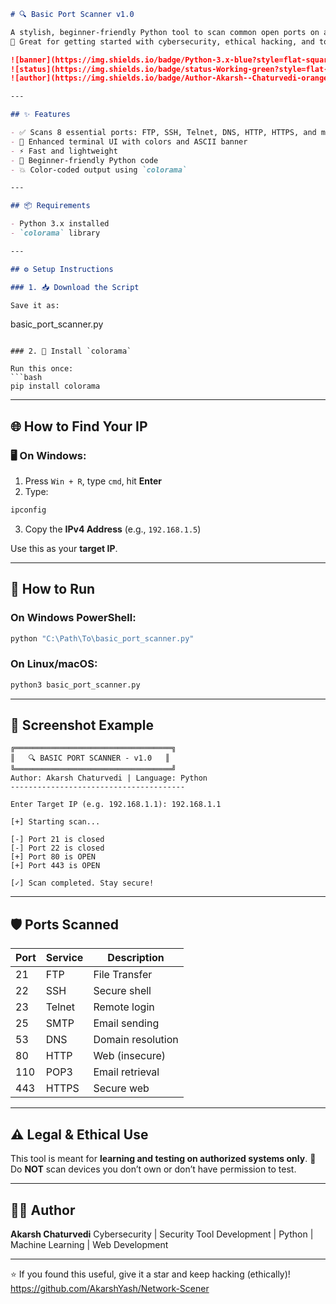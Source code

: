 
```markdown
# 🔍 Basic Port Scanner v1.0

A stylish, beginner-friendly Python tool to scan common open ports on a target IP.  
🎯 Great for getting started with cybersecurity, ethical hacking, and tool development.

![banner](https://img.shields.io/badge/Python-3.x-blue?style=flat-square)
![status](https://img.shields.io/badge/status-Working-green?style=flat-square)
![author](https://img.shields.io/badge/Author-Akarsh--Chaturvedi-orange?style=flat-square)

---

## ✨ Features

- ✅ Scans 8 essential ports: FTP, SSH, Telnet, DNS, HTTP, HTTPS, and more
- 🎨 Enhanced terminal UI with colors and ASCII banner
- ⚡ Fast and lightweight
- 🧠 Beginner-friendly Python code
- 💥 Color-coded output using `colorama`

---

## 📦 Requirements

- Python 3.x installed
- `colorama` library

---

## ⚙️ Setup Instructions

### 1. 📥 Download the Script

Save it as:
```

basic\_port\_scanner.py

````

### 2. 🐍 Install `colorama`

Run this once:
```bash
pip install colorama
````

---

## 🌐 How to Find Your IP

### 🖥️ On Windows:

1. Press `Win + R`, type `cmd`, hit **Enter**
2. Type:

```cmd
ipconfig
```

3. Copy the **IPv4 Address** (e.g., `192.168.1.5`)

Use this as your **target IP**.

---

## 🚀 How to Run

### On Windows PowerShell:

```powershell
python "C:\Path\To\basic_port_scanner.py"
```

### On Linux/macOS:

```bash
python3 basic_port_scanner.py
```

---

## 📸 Screenshot Example

```
╔═══════════════════════════════════╗
║   🔍 BASIC PORT SCANNER - v1.0   ║
╚═══════════════════════════════════╝
Author: Akarsh Chaturvedi | Language: Python
---------------------------------------

Enter Target IP (e.g. 192.168.1.1): 192.168.1.1

[+] Starting scan...

[-] Port 21 is closed
[-] Port 22 is closed
[+] Port 80 is OPEN
[+] Port 443 is OPEN

[✓] Scan completed. Stay secure!
```

---

## 🛡️ Ports Scanned

| Port | Service | Description       |
| ---- | ------- | ----------------- |
| 21   | FTP     | File Transfer     |
| 22   | SSH     | Secure shell      |
| 23   | Telnet  | Remote login      |
| 25   | SMTP    | Email sending     |
| 53   | DNS     | Domain resolution |
| 80   | HTTP    | Web (insecure)    |
| 110  | POP3    | Email retrieval   |
| 443  | HTTPS   | Secure web        |

---

## ⚠️ Legal & Ethical Use

This tool is meant for **learning and testing on authorized systems only**.
🚫 Do **NOT** scan devices you don’t own or don’t have permission to test.

---

## 👨‍💻 Author

**Akarsh Chaturvedi**
Cybersecurity | Security Tool Development | Python | Machine Learning | Web Development

---

⭐ If you found this useful, give it a star and keep hacking (ethically)!
https://github.com/AkarshYash/Network-Scener

```

